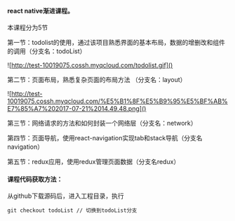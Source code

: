 #### react native渐进课程。

本课程分为5节

第一节：todolist的使用，通过该项目熟悉界面的基本布局，数据的增删改和组件的调用（分支名：todoList）



![http://test-10019075.cossh.myqcloud.com/todolist.gif]()

第二节：页面布局，熟悉复杂页面的布局方法 （分支名：layout）

![http://test-10019075.cossh.myqcloud.com/%E5%B1%8F%E5%B9%95%E5%BF%AB%E7%85%A7%202017-07-21%2014.49.48.png]()

第三节：网络请求的方法和如何封装一个网络层（分支名：network）

第四节：页面导航，使用react-navigation实现tab和stack导航（分支名navigation）

[](http://test-10019075.cossh.myqcloud.com/navigation.gif)

第五节：redux应用，使用redux管理页面数据（分支名redux）



#### 课程代码获取方法：

从github下载源码后，进入工程目录，执行

```
git checkout todoList // 切换到todoList分支
```

